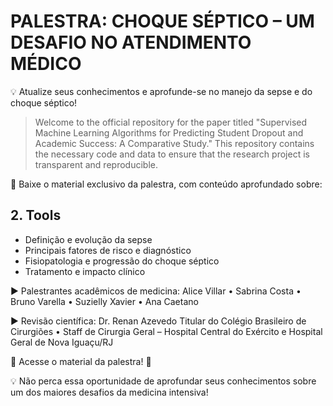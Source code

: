 # PALESTRA: CHOQUE SÉPTICO – UM DESAFIO NO ATENDIMENTO MÉDICO
 
💡 Atualize seus conhecimentos e aprofunde-se no manejo da sepse e do choque séptico!


>  Welcome to the official repository for the paper titled "Supervised Machine Learning Algorithms for Predicting Student Dropout and Academic Success: A Comparative Study." This repository contains the necessary code and data to ensure that the research project is transparent and reproducible.  



📖 Baixe o material exclusivo da palestra, com conteúdo aprofundado sobre:

## 2. Tools 
  
* Definição e evolução da sepse
* Principais fatores de risco e diagnóstico
* Fisiopatologia e progressão do choque séptico
* Tratamento e impacto clínico

:arrow_forward: Palestrantes acadêmicos de medicina:
Alice Villar • Sabrina Costa • Bruno Varella • Suzielly Xavier • Ana Caetano

:arrow_forward: Revisão científica: Dr. Renan Azevedo
Titular do Colégio Brasileiro de Cirurgiões • Staff de Cirurgia Geral – Hospital Central do Exército e Hospital Geral de Nova Iguaçu/RJ

📲 Acesse o material da palestra! 🔗 

💡 Não perca essa oportunidade de aprofundar seus conhecimentos sobre um dos maiores desafios da medicina intensiva!
